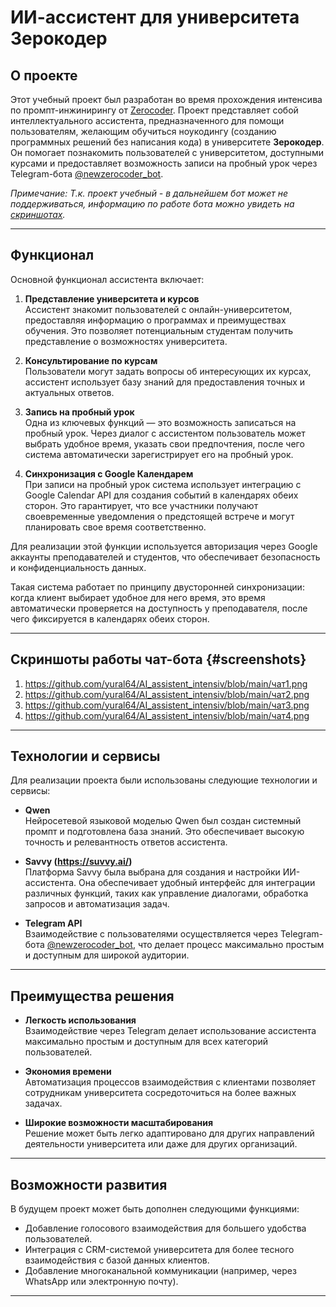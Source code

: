 # ИИ-ассистент для университета Зерокодер

## О проекте

Этот учебный проект был разработан во время прохождения интенсива по промпт-инжинирингу от [Zerocoder](https://zerocoder.ru).
Проект представляет собой интеллектуального ассистента, предназначенного для помощи пользователям, желающим обучиться ноукодингу (созданию программных решений без написания кода) в университете **Зерокодер**. Он помогает познакомить пользователей с университетом, доступными курсами и предоставляет возможность записи на пробный урок через Telegram-бота [@newzerocoder_bot](https://t.me/newzerocoder_bot).

*Примечание: Т.к. проект учебный - в дальнейшем бот может не поддерживаться, информацию по работе бота можно увидеть на [скриншотах](#screenshots).*

---

## Функционал

Основной функционал ассистента включает:

1. **Представление университета и курсов**  
   Ассистент знакомит пользователей с онлайн-университетом, предоставляя информацию о программах и преимуществах обучения. Это позволяет потенциальным студентам получить представление о возможностях университета.

2. **Консультирование по курсам**  
   Пользователи могут задать вопросы об интересующих их курсах, ассистент использует базу знаний для предоставления точных и актуальных ответов.

3. **Запись на пробный урок**  
   Одна из ключевых функций — это возможность записаться на пробный урок. Через диалог с ассистентом пользователь может выбрать удобное время, указать свои предпочтения, после чего система автоматически зарегистрирует его на пробный урок.

4. **Синхронизация с Google Календарем**  
   При записи на пробный урок система использует интеграцию с Google Calendar API для создания событий в календарях обеих сторон. Это гарантирует, что все участники получают своевременные уведомления о предстоящей встрече и могут планировать свое время соответственно.

Для реализации этой функции используется авторизация через Google аккаунты преподавателей и студентов, что обеспечивает безопасность и конфиденциальность данных. 

Такая система работает по принципу двусторонней синхронизации: когда клиент выбирает удобное для него время, это время автоматически проверяется на доступность у преподавателя, после чего фиксируется в календарях обеих сторон.

---

## Скриншоты работы чат-бота {#screenshots}

1. https://github.com/yural64/AI_assistent_intensiv/blob/main/чат1.png
2. https://github.com/yural64/AI_assistent_intensiv/blob/main/чат2.png
3. https://github.com/yural64/AI_assistent_intensiv/blob/main/чат3.png
4. https://github.com/yural64/AI_assistent_intensiv/blob/main/чат4.png
   
---

## Технологии и сервисы

Для реализации проекта были использованы следующие технологии и сервисы:

- **Qwen**  
  Нейросетевой языковой моделью Qwen был создан системный промпт и подготовлена база знаний. Это обеспечивает высокую точность и релевантность ответов ассистента.

- **Savvy (https://suvvy.ai/)**  
  Платформа Savvy была выбрана для создания и настройки ИИ-ассистента. Она обеспечивает удобный интерфейс для интеграции различных функций, таких как управление диалогами, обработка запросов и автоматизация задач.

- **Telegram API**  
  Взаимодействие с пользователями осуществляется через Telegram-бота [@newzerocoder_bot](https://t.me/newzerocoder_bot), что делает процесс максимально простым и доступным для широкой аудитории.

---

## Преимущества решения

- **Легкость использования**  
  Взаимодействие через Telegram делает использование ассистента максимально простым и доступным для всех категорий пользователей.

- **Экономия времени**  
  Автоматизация процессов взаимодействия с клиентами позволяет сотрудникам университета сосредоточиться на более важных задачах.

- **Широкие возможности масштабирования**  
  Решение может быть легко адаптировано для других направлений деятельности университета или даже для других организаций.

---

## Возможности развития

В будущем проект может быть дополнен следующими функциями:

- Добавление голосового взаимодействия для большего удобства пользователей.
- Интеграция с CRM-системой университета для более тесного взаимодействия с базой данных клиентов.
- Добавление многоканальной коммуникации (например, через WhatsApp или электронную почту).

---
